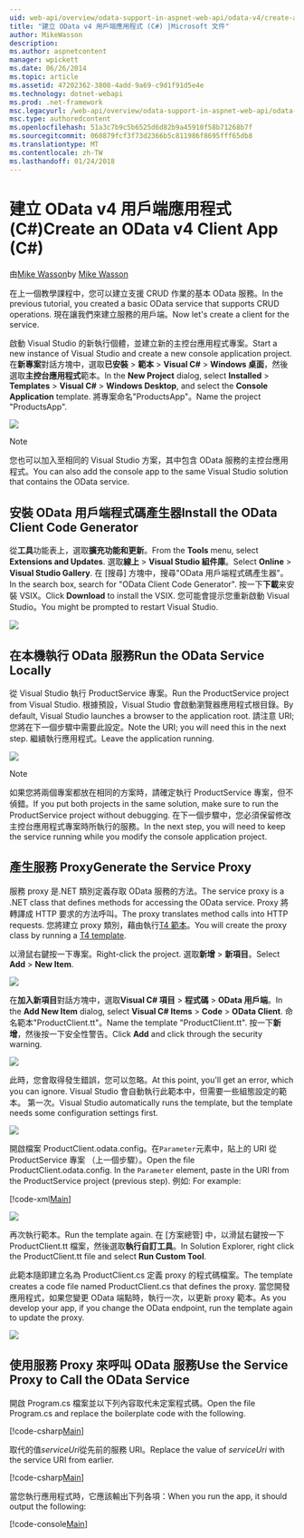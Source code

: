 ```yaml
---
uid: web-api/overview/odata-support-in-aspnet-web-api/odata-v4/create-an-odata-v4-client-app
title: "建立 OData v4 用戶端應用程式 (C#) |Microsoft 文件"
author: MikeWasson
description: 
ms.author: aspnetcontent
manager: wpickett
ms.date: 06/26/2014
ms.topic: article
ms.assetid: 47202362-3808-4add-9a69-c9d1f91d5e4e
ms.technology: dotnet-webapi
ms.prod: .net-framework
msc.legacyurl: /web-api/overview/odata-support-in-aspnet-web-api/odata-v4/create-an-odata-v4-client-app
msc.type: authoredcontent
ms.openlocfilehash: 51a3c7b9c5b6525d6d82b9a45910f58b71268b7f
ms.sourcegitcommit: 060879fcf3f73d2366b5c811986f8695fff65db8
ms.translationtype: MT
ms.contentlocale: zh-TW
ms.lasthandoff: 01/24/2018
---
```

<a name="create-an-odata-v4-client-app-c"></a><span data-ttu-id="1c60a-102">建立 OData v4 用戶端應用程式 (C#)</span><span class="sxs-lookup"><span data-stu-id="1c60a-102">Create an OData v4 Client App (C#)</span></span>
====================
<span data-ttu-id="1c60a-103">由[Mike Wasson](https://github.com/MikeWasson)</span><span class="sxs-lookup"><span data-stu-id="1c60a-103">by [Mike Wasson](https://github.com/MikeWasson)</span></span>

<span data-ttu-id="1c60a-104">在上一個教學課程中，您可以建立支援 CRUD 作業的基本 OData 服務。</span><span class="sxs-lookup"><span data-stu-id="1c60a-104">In the previous tutorial, you created a basic OData service that supports CRUD operations.</span></span> <span data-ttu-id="1c60a-105">現在讓我們來建立服務的用戶端。</span><span class="sxs-lookup"><span data-stu-id="1c60a-105">Now let's create a client for the service.</span></span>

<span data-ttu-id="1c60a-106">啟動 Visual Studio 的新執行個體，並建立新的主控台應用程式專案。</span><span class="sxs-lookup"><span data-stu-id="1c60a-106">Start a new instance of Visual Studio and create a new console application project.</span></span> <span data-ttu-id="1c60a-107">在**新專案**對話方塊中，選取**已安裝** &gt; **範本** &gt; **Visual C#** &gt; **Windows 桌面**，然後選取**主控台應用程式**範本。</span><span class="sxs-lookup"><span data-stu-id="1c60a-107">In the **New Project** dialog, select **Installed** &gt; **Templates** &gt; **Visual C#** &gt; **Windows Desktop**, and select the **Console Application** template.</span></span> <span data-ttu-id="1c60a-108">將專案命名&quot;ProductsApp&quot;。</span><span class="sxs-lookup"><span data-stu-id="1c60a-108">Name the project &quot;ProductsApp&quot;.</span></span>

![](create-an-odata-v4-client-app/_static/image1.png)

> [!NOTE]
> <span data-ttu-id="1c60a-109">您也可以加入至相同的 Visual Studio 方案，其中包含 OData 服務的主控台應用程式。</span><span class="sxs-lookup"><span data-stu-id="1c60a-109">You can also add the console app to the same Visual Studio solution that contains the OData service.</span></span>


## <a name="install-the-odata-client-code-generator"></a><span data-ttu-id="1c60a-110">安裝 OData 用戶端程式碼產生器</span><span class="sxs-lookup"><span data-stu-id="1c60a-110">Install the OData Client Code Generator</span></span>

<span data-ttu-id="1c60a-111">從**工具**功能表上，選取**擴充功能和更新**。</span><span class="sxs-lookup"><span data-stu-id="1c60a-111">From the **Tools** menu, select **Extensions and Updates**.</span></span> <span data-ttu-id="1c60a-112">選取**線上** &gt; **Visual Studio 組件庫**。</span><span class="sxs-lookup"><span data-stu-id="1c60a-112">Select **Online** &gt; **Visual Studio Gallery**.</span></span> <span data-ttu-id="1c60a-113">在 [搜尋] 方塊中，搜尋&quot;OData 用戶端程式碼產生器&quot;。</span><span class="sxs-lookup"><span data-stu-id="1c60a-113">In the search box, search for &quot;OData Client Code Generator&quot;.</span></span> <span data-ttu-id="1c60a-114">按一下**下載**来安裝 VSIX。</span><span class="sxs-lookup"><span data-stu-id="1c60a-114">Click **Download** to install the VSIX.</span></span> <span data-ttu-id="1c60a-115">您可能會提示您重新啟動 Visual Studio。</span><span class="sxs-lookup"><span data-stu-id="1c60a-115">You might be prompted to restart Visual Studio.</span></span>

[![](create-an-odata-v4-client-app/_static/image3.png)](create-an-odata-v4-client-app/_static/image2.png)

## <a name="run-the-odata-service-locally"></a><span data-ttu-id="1c60a-116">在本機執行 OData 服務</span><span class="sxs-lookup"><span data-stu-id="1c60a-116">Run the OData Service Locally</span></span>

<span data-ttu-id="1c60a-117">從 Visual Studio 執行 ProductService 專案。</span><span class="sxs-lookup"><span data-stu-id="1c60a-117">Run the ProductService project from Visual Studio.</span></span> <span data-ttu-id="1c60a-118">根據預設，Visual Studio 會啟動瀏覽器應用程式根目錄。</span><span class="sxs-lookup"><span data-stu-id="1c60a-118">By default, Visual Studio launches a browser to the application root.</span></span> <span data-ttu-id="1c60a-119">請注意 URI;您將在下一個步驟中需要此設定。</span><span class="sxs-lookup"><span data-stu-id="1c60a-119">Note the URI; you will need this in the next step.</span></span> <span data-ttu-id="1c60a-120">繼續執行應用程式。</span><span class="sxs-lookup"><span data-stu-id="1c60a-120">Leave the application running.</span></span>

![](create-an-odata-v4-client-app/_static/image4.png)

> [!NOTE]
> <span data-ttu-id="1c60a-121">如果您將兩個專案都放在相同的方案時，請確定執行 ProductService 專案，但不偵錯。</span><span class="sxs-lookup"><span data-stu-id="1c60a-121">If you put both projects in the same solution, make sure to run the ProductService project without debugging.</span></span> <span data-ttu-id="1c60a-122">在下一個步驟中，您必須保留修改主控台應用程式專案時所執行的服務。</span><span class="sxs-lookup"><span data-stu-id="1c60a-122">In the next step, you will need to keep the service running while you modify the console application project.</span></span>


## <a name="generate-the-service-proxy"></a><span data-ttu-id="1c60a-123">產生服務 Proxy</span><span class="sxs-lookup"><span data-stu-id="1c60a-123">Generate the Service Proxy</span></span>

<span data-ttu-id="1c60a-124">服務 proxy 是.NET 類別定義存取 OData 服務的方法。</span><span class="sxs-lookup"><span data-stu-id="1c60a-124">The service proxy is a .NET class that defines methods for accessing the OData service.</span></span> <span data-ttu-id="1c60a-125">Proxy 將轉譯成 HTTP 要求的方法呼叫。</span><span class="sxs-lookup"><span data-stu-id="1c60a-125">The proxy translates method calls into HTTP requests.</span></span> <span data-ttu-id="1c60a-126">您將建立 proxy 類別，藉由執行[T4 範本](https://msdn.microsoft.com/library/bb126445.aspx)。</span><span class="sxs-lookup"><span data-stu-id="1c60a-126">You will create the proxy class by running a [T4 template](https://msdn.microsoft.com/library/bb126445.aspx).</span></span>

<span data-ttu-id="1c60a-127">以滑鼠右鍵按一下專案。</span><span class="sxs-lookup"><span data-stu-id="1c60a-127">Right-click the project.</span></span> <span data-ttu-id="1c60a-128">選取**新增** &gt; **新項目**。</span><span class="sxs-lookup"><span data-stu-id="1c60a-128">Select **Add** &gt; **New Item**.</span></span>

![](create-an-odata-v4-client-app/_static/image5.png)

<span data-ttu-id="1c60a-129">在**加入新項目**對話方塊中，選取**Visual C# 項目** &gt; **程式碼** &gt; **OData 用戶端**。</span><span class="sxs-lookup"><span data-stu-id="1c60a-129">In the **Add New Item** dialog, select **Visual C# Items** &gt; **Code** &gt; **OData Client**.</span></span> <span data-ttu-id="1c60a-130">命名範本&quot;ProductClient.tt&quot;。</span><span class="sxs-lookup"><span data-stu-id="1c60a-130">Name the template &quot;ProductClient.tt&quot;.</span></span> <span data-ttu-id="1c60a-131">按一下**新增**，然後按一下安全性警告。</span><span class="sxs-lookup"><span data-stu-id="1c60a-131">Click **Add** and click through the security warning.</span></span>

[![](create-an-odata-v4-client-app/_static/image7.png)](create-an-odata-v4-client-app/_static/image6.png)

<span data-ttu-id="1c60a-132">此時，您會取得發生錯誤，您可以忽略。</span><span class="sxs-lookup"><span data-stu-id="1c60a-132">At this point, you'll get an error, which you can ignore.</span></span> <span data-ttu-id="1c60a-133">Visual Studio 會自動執行此範本中，但需要一些組態設定的範本。 第一次。</span><span class="sxs-lookup"><span data-stu-id="1c60a-133">Visual Studio automatically runs the template, but the template needs some configuration settings first.</span></span>

[![](create-an-odata-v4-client-app/_static/image9.png)](create-an-odata-v4-client-app/_static/image8.png)

<span data-ttu-id="1c60a-134">開啟檔案 ProductClient.odata.config。在`Parameter`元素中，貼上的 URI 從 ProductService 專案 （上一個步驟）。</span><span class="sxs-lookup"><span data-stu-id="1c60a-134">Open the file ProductClient.odata.config. In the `Parameter` element, paste in the URI from the ProductService project (previous step).</span></span> <span data-ttu-id="1c60a-135">例如: </span><span class="sxs-lookup"><span data-stu-id="1c60a-135">For example:</span></span>

[!code-xml[Main](create-an-odata-v4-client-app/samples/sample1.xml)]

[![](create-an-odata-v4-client-app/_static/image11.png)](create-an-odata-v4-client-app/_static/image10.png)

<span data-ttu-id="1c60a-136">再次執行範本。</span><span class="sxs-lookup"><span data-stu-id="1c60a-136">Run the template again.</span></span> <span data-ttu-id="1c60a-137">在 [方案總管] 中，以滑鼠右鍵按一下 ProductClient.tt 檔案，然後選取**執行自訂工具**。</span><span class="sxs-lookup"><span data-stu-id="1c60a-137">In Solution Explorer, right click the ProductClient.tt file and select **Run Custom Tool**.</span></span>

<span data-ttu-id="1c60a-138">此範本隨即建立名為 ProductClient.cs 定義 proxy 的程式碼檔案。</span><span class="sxs-lookup"><span data-stu-id="1c60a-138">The template creates a code file named ProductClient.cs that defines the proxy.</span></span> <span data-ttu-id="1c60a-139">當您開發應用程式，如果您變更 OData 端點時，執行一次，以更新 proxy 範本。</span><span class="sxs-lookup"><span data-stu-id="1c60a-139">As you develop your app, if you change the OData endpoint, run the template again to update the proxy.</span></span>

![](create-an-odata-v4-client-app/_static/image12.png)

## <a name="use-the-service-proxy-to-call-the-odata-service"></a><span data-ttu-id="1c60a-140">使用服務 Proxy 來呼叫 OData 服務</span><span class="sxs-lookup"><span data-stu-id="1c60a-140">Use the Service Proxy to Call the OData Service</span></span>

<span data-ttu-id="1c60a-141">開啟 Program.cs 檔案並以下列內容取代未定案程式碼。</span><span class="sxs-lookup"><span data-stu-id="1c60a-141">Open the file Program.cs and replace the boilerplate code with the following.</span></span>

[!code-csharp[Main](create-an-odata-v4-client-app/samples/sample2.cs)]

<span data-ttu-id="1c60a-142">取代的值*serviceUri*從先前的服務 URI。</span><span class="sxs-lookup"><span data-stu-id="1c60a-142">Replace the value of *serviceUri* with the service URI from earlier.</span></span>

[!code-csharp[Main](create-an-odata-v4-client-app/samples/sample3.cs)]

<span data-ttu-id="1c60a-143">當您執行應用程式時，它應該輸出下列各項：</span><span class="sxs-lookup"><span data-stu-id="1c60a-143">When you run the app, it should output the following:</span></span>

[!code-console[Main](create-an-odata-v4-client-app/samples/sample4.cmd)]

